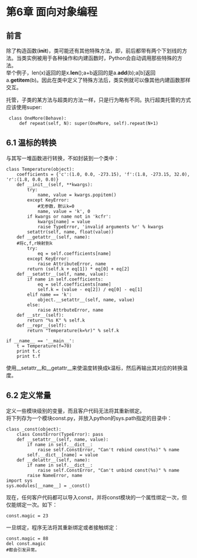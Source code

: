 第6章 面向对象编程
==================
前言
-----
除了构造函数(__init__)，类可能还有其他特殊方法，即，前后都带有两个下划线的方法。当类实例被用于各种操作和内建函数时，Python会自动调用那些特殊的方法。  
举个例子，len(x)返回的是x.__len__();a+b返回的是a.__add__(b);a[b]返回a.__getitem__(b)。因此在类中定义了特殊方法后，类实例就可以像其他内建函数那样交互。  

 托管，子类的某方法与超类的方法一样，只是行为略有不同。执行超类托管的方式应该使用super:

     class OneMore(Behave):
         def repeat(self, N): super(OneMore, self).repeat(N+1)


6.1 温标的转换
---------------
与其写一堆函数进行转换，不如封装到一个类中：

    class Temperature(object):
        coefficients = {'c':(1.0, 0.0, -273.15), 'f':(1.8, -273.15, 32.0), 'r':(1.8, 0.0, 0.0)}
        def __init__(self, **kwargs):
            try:
                name, value = kwargs.popitem()
            except KeyError:
                #无参数，默认k=0
                name, value = 'k', 0
            if kwargs or name not in 'kcfr':
                kwargs[name] = value
                raise TypeError, 'invalid arguments %r' % kwargs
            setattr(self, name, float(value))
        def __getattr__(self, name):
        #将c,f,r映射到k
            try:
                eq = self.coefficients[name]
            except KeyError:
                raise AttributeError, name
            return (self.k + eq[1]) * eq[0] + eq[2]
        def __setattr__(self, name, value):
            if name in self.coefficients:
                eq = self.coefficients[name]
                self.k = (value - eq[2]) / eq[0] - eq[1]
            elif name == 'k':
                object.__setattr__(self, name, value)
            else:
                raise AttrbuteError, name
        def __str__(self):
            return "%s K" % self.k
        def __repr__(self):
            return "Temperature(k=%r)" % self.k

    if __name__ == '__main__':
        t = Temperature(f=70)
        print t.c
        print t.f

使用__setattr__和__getattr__来使温度转换成k温标，然后再输出其对应的转换温度。

6.2 定义常量
---------------
定义一些模块级别的变量，而且客户代码无法将其重新绑定。  
将下列存为一个模块const.py，并放入python的sys.path指定的目录中：

    class _const(object):
        class ConstError(TypeError): pass
        def __setattr__(self, name, value):
            if name in self.__dict__:
                raise self.ConstError, "Can't rebind const(%s)" % name
            self.__dict__[name] = value
        def __delattr__(self, name):
            if name in self.__dict__:
                raise self.ConstError, "Can't unbind const(%s)" % name
            raise NameError, name
    import sys
    sys.modules[__name__] = _const()

现在，任何客户代码都可以导入const，并将const模块的一个属性绑定一次，但仅能绑定一次。如下：

    const.magic = 23  

一旦绑定，程序无法将其重新绑定或者接触绑定：  
    
    const.magic = 88  
    del const.magic  
    #都会引发异常。


